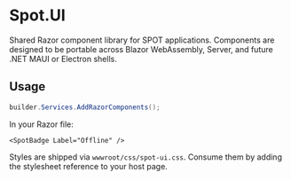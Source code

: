# Spot.UI

Shared Razor component library for SPOT applications. Components are designed to be portable across Blazor WebAssembly, Server, and future .NET MAUI or Electron shells.

## Usage

```csharp
builder.Services.AddRazorComponents();
```

In your Razor file:

```razor
<SpotBadge Label="Offline" />
```

Styles are shipped via `wwwroot/css/spot-ui.css`. Consume them by adding the stylesheet reference to your host page.
